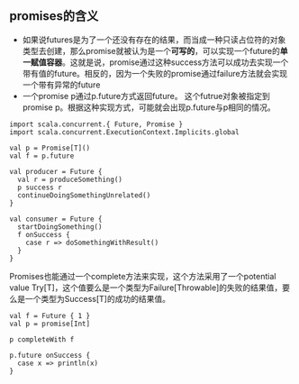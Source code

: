 ## promises的含义
- 如果说futures是为了一个还没有存在的结果，而当成一种只读占位符的对象类型去创建，那么promise就被认为是一个**可写的**，可以实现一个future的**单一赋值容器**。这就是说，promise通过这种success方法可以成功去实现一个带有值的future。相反的，因为一个失败的promise通过failure方法就会实现一个带有异常的future
- 一个promise p通过p.future方式返回future。 这个futrue对象被指定到promise p。根据这种实现方式，可能就会出现p.future与p相同的情况。
```
import scala.concurrent.{ Future, Promise }
import scala.concurrent.ExecutionContext.Implicits.global

val p = Promise[T]()
val f = p.future

val producer = Future {
  val r = produceSomething()
  p success r
  continueDoingSomethingUnrelated()
}

val consumer = Future {
  startDoingSomething()
  f onSuccess {
    case r => doSomethingWithResult()
  }
}
```

Promises也能通过一个complete方法来实现，这个方法采用了一个potential value Try[T]，这个值要么是一个类型为Failure[Throwable]的失败的结果值，要么是一个类型为Success[T]的成功的结果值。

```
val f = Future { 1 }
val p = promise[Int]

p completeWith f

p.future onSuccess {
  case x => println(x)
}
```